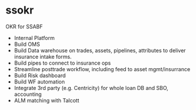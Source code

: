 # ssokr
OKR for SSABF
- Internal Platform
- Build OMS
- Build Data warehouse on trades, assets, pipelines, attributes to deliver insurance intake forms.
- Build pipes to connect to insurance ops
- Streamline posttrade workflow, including feed to asset mgmt/insurrance
- Build Risk dashboard
- Build WF automation
- Integrate 3rd party (e.g. Centricity) for whole loan DB and SBO, accounting
- ALM matching with Talcott
  
